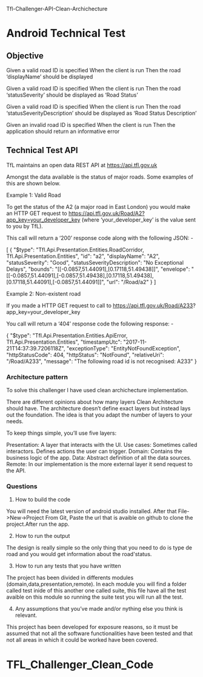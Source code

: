 Tfl-Challenger-API-Clean-Archichecture

# Android Technical Test

## Objective

Given a valid road ID is specified
When the client is run
Then the road ‘displayName’ should be displayed

Given a valid road ID is specified
When the client is run
Then the road ‘statusSeverity’ should be displayed as ‘Road Status’

Given a valid road ID is specified
When the client is run
Then the road ‘statusSeverityDescription’ should be displayed as ‘Road Status Description’

Given an invalid road ID is specified
When the client is run
Then the application should return an informative error


## Technical Test API

TfL maintains an open data REST API at https://api.tfl.gov.uk 

Amongst the data available is the status of major roads. Some examples of this are shown below.

Example 1: Valid Road 

To get the status of the A2 (a major road in East London) you would make an HTTP GET request to https://api.tfl.gov.uk/Road/A2?app_key=your_developer_key
(where ‘your_developer_key’ is the value sent to you by TfL).

This call will return a ‘200’ response code along with the following JSON: -

[
  {
    "$type": "Tfl.Api.Presentation.Entities.RoadCorridor, Tfl.Api.Presentation.Entities",
    "id": "a2",
    "displayName": "A2",
    "statusSeverity": "Good",
    "statusSeverityDescription": "No Exceptional Delays",
    "bounds": "[[-0.0857,51.44091],[0.17118,51.49438]]",
    "envelope": "[[-0.0857,51.44091],[-0.0857,51.49438],[0.17118,51.49438],[0.17118,51.44091],[-0.0857,51.44091]]",
    "url": "/Road/a2"
  }
]

Example 2: Non-existent road

If you made a HTTP GET request to call to https://api.tfl.gov.uk/Road/A233? app_key=your_developer_key

You call will return a ‘404’ response code the following response: -

{
  "$type": "Tfl.Api.Presentation.Entities.ApiError, Tfl.Api.Presentation.Entities",
  "timestampUtc": "2017-11-21T14:37:39.7206118Z",
  "exceptionType": "EntityNotFoundException",
  "httpStatusCode": 404,
  "httpStatus": "NotFound",
  "relativeUri": "/Road/A233",
  "message": "The following road id is not recognised: A233"
}
### Architecture pattern

To solve this challenger I have used clean archichecture implementation.

There are different opinions about how many layers Clean Architecture should have. The architecture doesn’t define exact layers but instead lays out the foundation. The idea is that you adapt the number of layers to your needs.

To keep things simple, you’ll use five layers:

Presentation: A layer that interacts with the UI.
Use cases: Sometimes called interactors. Defines actions the user can trigger.
Domain: Contains the business logic of the app.
Data: Abstract definition of all the data sources.
Remote: In our implementation is the more external layer it send request to the API.

### Questions

  1. How to build the code 
  
   You will need the latest version of android studio installed. 
   After that File->New->Project From Git, Paste the url that is avaible on github to clone the
   project.After run the app.
    
  2. How to run the output
  
   The design is really simple so the only thing that you need to do is type de 
   road and you would get information about the road'status.
    
  3. How to run any tests that you have written
  
   The project has been divided in differents modules (domain,data,presentation,remote). In each module you will find a folder called test inide of this 
   another one called suite, this file have all the test avaible on this module so running the suite test you will run all the test. 
  
  4. Any assumptions that you’ve made and/or nything else you think is relevant.
  
   This project has been developed for exposure reasons,  so it must be assumed that not all the software functionalities
   have been tested and that not all areas in which it could be worked have been covered.
  
  
# TFL_Challenger_Clean_Code
